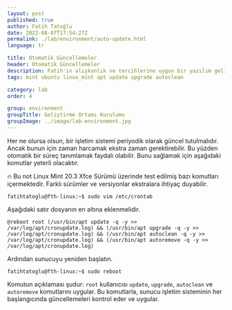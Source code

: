 ```yaml
---
layout: post
published: true
author: Fatih Tatoğlu
date: 2022-08-07T17:54:27Z
permalink: ./lab/environment/auto-update.html
language: tr

title: Otomatik Güncellemeler
header: Otomatik Güncellemeler
description: Fatih'in alışkanlık ve tercihlerine uygun bir yazılım geliştirme ortamı hazırlamak.
tags: mint ubuntu linux_mint apt update upgrade autoclean

category: lab
order: 4

group: environment
groupTitle: Geliştirme Ortamı Kurulumu
groupImage: ../image/lab-environment.jpg
---
```


Her ne olursa olsun, bir işletim sistemi periyodik olarak güncel tutulmalıdır. Ancak bunun için zaman harcamak ekstra zaman gerektirebilir. Bu yüzden otomatik bir süreç tanımlamak faydalı olabilir. Bunu sağlamak için aşağıdaki komutlar yeterli olacaktır.

🔥 Bu not Linux Mint 20.3 Xfce Sürümü üzerinde test edilmiş bazı komutları içermektedir. Farklı sürümler ve versiyonlar ekstralara ihtiyaç duyabilir.

```shell
fatihtatoglu@fth-linux:~$ sudo vim /etc/crontab
```

Aşağıdaki satır dosyanın en altına eklenmelidir.

```nestedtext
@reboot root (/usr/bin/apt update -q -y >> /var/log/apt/cronupdate.log) && (/usr/bin/apt upgrade -q -y >> /var/log/apt/cronupdate.log) && (/usr/bin/apt autoclean -q -y >> /var/log/apt/cronupdate.log) && (/usr/bin/apt autoremove -q -y >> /var/log/apt/cronupdate.log)
```

Ardından sunucuyu yeniden başlatın.

```shell
fatihtatoglu@fth-linux:~$ sudo reboot
```

Komutun açıklaması şudur: `root` kullanıcısı `update`, `upgrade`, `autoclean` ve `autoremove` komutlarını uygular. Bu komutlarla, sunucu işletim sisteminin her başlangıcında güncellemeleri kontrol eder ve uygular.
